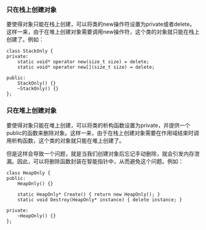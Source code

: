 ### 只在栈上创建对象

要使得对象只能在栈上创建，可以将类的new操作符设置为private或者delete。这样一来，由于在堆上创建对象需要调用new操作符，这个类的对象就只能在栈上创建了。例如：

```
class StackOnly {
private:
    static void* operator new(size_t size) = delete;
    static void* operator new[](size_t size) = delete;
    
public:
    StackOnly() {}
    ~StackOnly() {}
};
```

### 只在堆上创建对象

要使得对象只能在堆上创建，可以将类的析构函数设置为private，并提供一个public的函数来删除对象。这样一来，由于在栈上创建对象需要在作用域结束时调用析构函数，这个类的对象就只能在堆上创建了。

但是这样会导致一个问题，就是当我们创建对象后忘记手动删除，就会引发内存泄漏。因此，可以将删除函数封装在智能指针中，从而避免这个问题。例如：

```
class HeapOnly {
public:
    HeapOnly() {}

    static HeapOnly* Create() { return new HeapOnly(); }
    static void Destroy(HeapOnly* instance) { delete instance; }

private:
    ~HeapOnly() {}
};
```